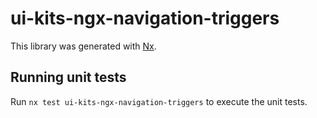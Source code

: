 # ui-kits-ngx-navigation-triggers

This library was generated with [Nx](https://nx.dev).

## Running unit tests

Run `nx test ui-kits-ngx-navigation-triggers` to execute the unit tests.
